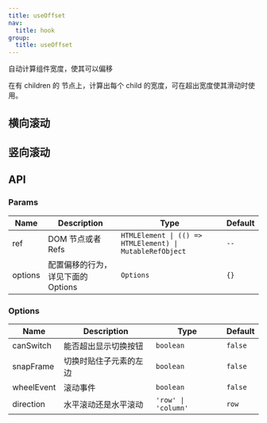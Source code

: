 ```yaml
---
title: useOffset
nav:
  title: hook
group:
  title: useOffset
---
```


自动计算组件宽度，使其可以偏移

在有 children 的 节点上，计算出每个 child 的宽度，可在超出宽度使其滑动时使用。

## 横向滚动

<code src="./examples/index.tsx"></code>

## 竖向滚动

<!-- <code src="./examples/column.tsx"></code> -->

## API

### Params

| Name    | Description                        | Type                                                     | Default |
| ------- | ---------------------------------- | -------------------------------------------------------- | ------- |
| ref     | DOM 节点或者 Refs                  | `HTMLElement \| (() => HTMLElement) \| MutableRefObject` | `--`    |
| options | 配置偏移的行为，详见下面的 Options | `Options`                                                | `{}`    |

### Options

| Name       | Description            | Type                | Default |
| ---------- | ---------------------- | ------------------- | ------- |
| canSwitch  | 能否超出显示切换按钮   | `boolean`           | `false` |
| snapFrame  | 切换时贴住子元素的左边 | `boolean`           | `false` |
| wheelEvent | 滚动事件               | `boolean`           | `false` |
| direction  | 水平滚动还是水平滚动   | `'row' \| 'column'` | `row`   |
